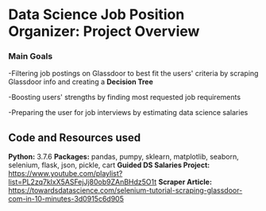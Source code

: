 # Data Science Job Position Organizer: Project Overview
### Main Goals 
-Filtering job postings on Glassdoor to best fit the users' criteria by scraping Glassdoor info and creating a **Decision Tree**

-Boosting users' strengths by finding most requested job requirements 

-Preparing the user for job interviews by estimating data science salaries 

## Code and Resources used
**Python:** 3.7.6
**Packages:** pandas, pumpy, sklearn, matplotlib, seaborn, selenium, flask, json, pickle, cart
**Guided DS Salaries Project:** https://www.youtube.com/playlist?list=PL2zq7klxX5ASFejJj80ob9ZAnBHdz5O1t
**Scraper Article:** https://towardsdatascience.com/selenium-tutorial-scraping-glassdoor-com-in-10-minutes-3d0915c6d905
